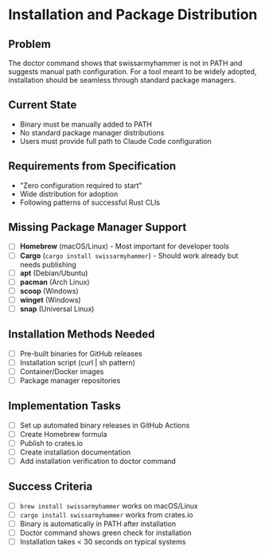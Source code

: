 # Installation and Package Distribution

## Problem
The doctor command shows that swissarmyhammer is not in PATH and suggests manual path configuration. For a tool meant to be widely adopted, installation should be seamless through standard package managers.

## Current State
- Binary must be manually added to PATH
- No standard package manager distributions
- Users must provide full path to Claude Code configuration

## Requirements from Specification
- "Zero configuration required to start"
- Wide distribution for adoption
- Following patterns of successful Rust CLIs

## Missing Package Manager Support
- [ ] **Homebrew** (macOS/Linux) - Most important for developer tools
- [ ] **Cargo** (`cargo install swissarmyhammer`) - Should work already but needs publishing
- [ ] **apt** (Debian/Ubuntu) 
- [ ] **pacman** (Arch Linux)
- [ ] **scoop** (Windows)
- [ ] **winget** (Windows)
- [ ] **snap** (Universal Linux)

## Installation Methods Needed
- [ ] Pre-built binaries for GitHub releases
- [ ] Installation script (curl | sh pattern)
- [ ] Container/Docker images
- [ ] Package manager repositories

## Implementation Tasks
- [ ] Set up automated binary releases in GitHub Actions
- [ ] Create Homebrew formula
- [ ] Publish to crates.io
- [ ] Create installation documentation
- [ ] Add installation verification to doctor command

## Success Criteria
- [ ] `brew install swissarmyhammer` works on macOS/Linux
- [ ] `cargo install swissarmyhammer` works from crates.io
- [ ] Binary is automatically in PATH after installation
- [ ] Doctor command shows green check for installation
- [ ] Installation takes < 30 seconds on typical systems